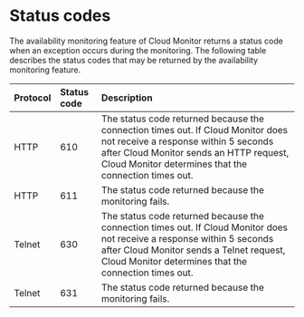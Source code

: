 # Status codes

The availability monitoring feature of Cloud Monitor returns a status code when an exception occurs during the monitoring. The following table describes the status codes that may be returned by the availability monitoring feature.

|Protocol|Status code|Description|
|:-------|:----------|:----------|
|HTTP|610|The status code returned because the connection times out. If Cloud Monitor does not receive a response within 5 seconds after Cloud Monitor sends an HTTP request, Cloud Monitor determines that the connection times out.|
|HTTP|611|The status code returned because the monitoring fails.|
|Telnet|630|The status code returned because the connection times out. If Cloud Monitor does not receive a response within 5 seconds after Cloud Monitor sends a Telnet request, Cloud Monitor determines that the connection times out.|
|Telnet|631|The status code returned because the monitoring fails.|

